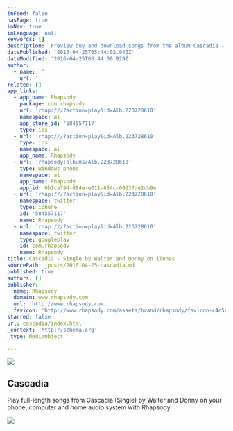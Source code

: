 ```yaml
---
inFeed: false
hasPage: true
inNav: true
inLanguage: null
keywords: []
description: 'Preview buy and download songs from the album Cascadia - Single including "Cascadia." Buy the album for $0.99. Songs start at $0.99.'
datePublished: '2016-04-25T05:44:02.046Z'
dateModified: '2016-04-25T05:44:00.929Z'
author:
  - name: ''
    url: ''
related: []
app_links:
  - app_name: Rhapsody
    package: com.rhapsody
    url: 'rhap:///?action=play&id=Alb.223728610'
    namespace: ai
    app_store_id: '584557117'
    type: ios
  - url: 'rhap:///?action=play&id=Alb.223728610'
    type: ios
    namespace: ai
    app_name: Rhapsody
  - url: 'rhapsody:albums/Alb.223728610'
    type: windows_phone
    namespace: ai
    app_name: Rhapsody
    app_id: 0b1ca794-884e-e011-854c-00237de2db9e
  - url: 'rhap:///?action=play&id=Alb.223728610'
    namespace: twitter
    type: iphone
    id: '584557117'
    name: Rhapsody
  - url: 'rhap:///?action=play&id=Alb.223728610'
    namespace: twitter
    type: googleplay
    id: com.rhapsody
    name: Rhapsody
title: Cascadia - Single by Walter and Donny on iTunes
sourcePath: _posts/2016-04-25-cascadia.md
published: true
authors: []
publisher:
  name: Rhapsody
  domain: www.rhapsody.com
  url: 'http://www.rhapsody.com'
  favicon: 'http://www.rhapsody.com/assets/brand/rhapsody/favicon-c4c5619edac8b7cd5307d83c892def5c.ico'
starred: false
url: cascadia/index.html
_context: 'http://schema.org'
_type: MediaObject

---
```

![](https://the-grid-user-content.s3-us-west-2.amazonaws.com/74bc0c93-c64a-4625-b486-c0504434343c.svg)

<article style=""><h1>Cascadia</h1><p>Play full-length songs from Cascadia (Single) by Walter and Donny on your phone, computer and home audio system with Rhapsody</p><img src="https://s3-us-west-2.amazonaws.com/the-grid-img/p/07e5ca308decc928f35cb6c141d920892c4cc55b.jpg" /></article>